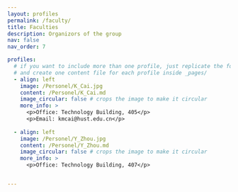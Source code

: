 ```yaml
---
layout: profiles
permalink: /faculty/
title: Faculties
description: Organizors of the group
nav: false
nav_order: 7

profiles:
  # if you want to include more than one profile, just replicate the following block
  # and create one content file for each profile inside _pages/
  - align: left
    image: /Personel/K_Cai.jpg
    content: /Personel/K_Cai.md
    image_circular: false # crops the image to make it circular
    more_info: >
      <p>Office: Technology Building, 405</p>
      <p>Email: kmcai@hust.edu.cn</p>
      
  - align: left
    image: /Personel/Y_Zhou.jpg
    content: /Personel/Y_Zhou.md
    image_circular: false # crops the image to make it circular
    more_info: >
      <p>Office: Technology Building, 407</p>


---
```

